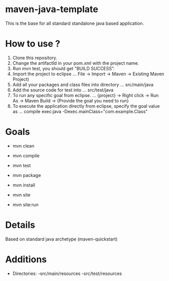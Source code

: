 maven-java-template
===================

This is the base for all standard standalone java based application.

How to use ?
=====================

1. Clone this repository.
2. Change the artifactId in your pom.xml with the project name.
3. Run mvn test, you should get "BUILD SUCCESS".
4. Import the project to eclipse 
... File -> Import -> Maven -> Existing Maven Project)
5. Add all your packages and class files into directory 
...    src/main/java
6. Add the source code for test into 
...    src/test/java
7. To run any specific goal from eclipse. 
...    {project} -> Right click -> Run As -> Maven Build -> {Provide the goal you need to run}
8. To execute the application directly from eclipse, specify the goal value as
...    compile exec:java -Dexec.mainClass="com.example.Class"


Goals
=========
* mvn clean

* mvn compile
* mvn test
* mvn package
* mvn install

* mvn site
* mvn site:run


Details
=========
Based on standard java archetype (maven-quickstart)


Additions
==========
* Directories:
  -src/main/resources
  -src/test/resources
